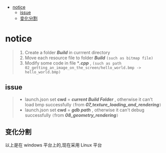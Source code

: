 - [notice](#notice)
  - [issue](#issue)
  - [变化分割](#变化分割)

# notice

> 1. Create a folder **_Build_** in currrent directory
> 2. Move each resource file to folder **_Build_** `(such as bitmap file)`
> 3. Modify some code in file \***_.cpp_** , `(such as path 02_getting_an_image_on_the_screen/hello_world.bmp -> hello_world.bmp)`

## issue

> - launch.json set **cwd** = **_current Build Folder_** , otherwise it
>   can't load bmp successfully `(`from **_07_texture_loading_and_rendering_**`)`
> - launch.json set **cwd** = **_gdb path_** , otherwise it
>   can't debug successfully `(`from **_08_geometry_rendering_**`)`

## 变化分割

以上是在 windows 平台上的,现在采用 Linux 平台
